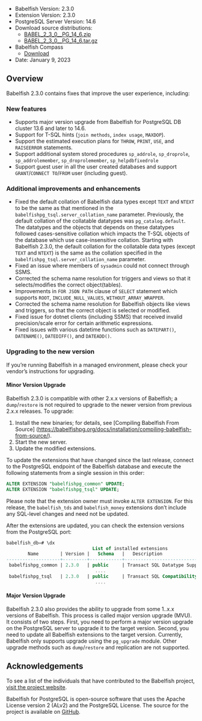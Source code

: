 - Babelfish Version: 2.3.0
- Extension Version: 2.3.0
- PostgreSQL Server Version: 14.6
- Download source distributions:
  - [BABEL_2_3_0__PG_14_6.zip](https://github.com/babelfish-for-postgresql/babelfish-for-postgresql/releases/download/BABEL_2_3_0__PG_14_6/BABEL_2_3_0__PG_14_6.zip)
  - [BABEL_2_3_0__PG_14_6.tar.gz](https://github.com/babelfish-for-postgresql/babelfish-for-postgresql/releases/download/BABEL_2_3_0__PG_14_6/BABEL_2_3_0__PG_14_6.tar.gz)
- Babelfish Compass
  - [Download](https://github.com/babelfish-for-postgresql/babelfish_compass/releases)
- Date: January 9, 2023

## Overview

Babelfish 2.3.0 contains fixes that improve the user experience, including:

### New features

- Supports major version upgrade from Babelfish for PostgreSQL DB cluster 13.6 and later to 14.6.
- Support for T-SQL hints (`join methods`, `index usage`, `MAXDOP`). 
- Support the estimated execution plans for `THROW`, `PRINT`, `USE`, and `RAISEERROR` statements.
- Support additional system stored procedures `sp_addrole`, `sp_droprole`, `sp_addrolemember`, `sp_droprolemember`, `sp_helpdbfixedrole`
- Support guest user in all the user created databases and support `GRANT`/`CONNECT TO`/`FROM` user (including guest).

### Additional improvements and enhancements

- Fixed the default collation of Babelfish data types except `TEXT` and `NTEXT` to be the same as that mentioned in the `babelfishpg_tsql.server_collation_name` parameter. Previously, the default collation of the collatable datatypes was `pg_catalog.default`. The datatypes and the objects that depends on these datatypes followed cases-sensitive collation which impacts the T-SQL objects of the database which use case-insensitive collation. Starting with Babelfish 2.3.0, the default collation for the collatable data types (except `TEXT` and `NTEXT`) is the same as the collation specified in the `babelfishpg_tsql.server_collation_name` parameter. 
- Fixed an issue where members of `sysadmin` could not connect through SSMS.
- Corrected the schema name resolution for triggers and views so that it selects/modifies the correct object(tables).
- Improvements in `FOR JSON PATH` clause of `SELECT` statement which supports `ROOT`, `INCLUDE_NULL_VALUES`, `WITHOUT_ARRAY_WRAPPER`.
- Corrected the schema name resolution for Babelfish objects like views and triggers, so that the correct object is selected or modified.
- Fixed issue for dotnet clients (including SSMS) that received invalid precision/scale error for certain arithmetic expressions.
- Fixed issues with various datetime functions such as `DATEPART()`, `DATENAME()`, `DATEDIFF()`, and `DATEADD()`.

### Upgrading to the new version

If you’re running Babelfish in a managed environment, please check your vendor’s instructions for upgrading.

#### Minor Version Upgrade

Babelfish 2.3.0 is compatible with other 2.x.x versions of Babelfish; a `dump`/`restore` is not required to upgrade to the newer version from previous 2.x.x releases. To upgrade:

1. Install the new binaries; for details, see [Compiling Babelfish From Source] (https://babelfishpg.org/docs/installation/compiling-babelfish-from-source/).
2. Start the new server.
3. Update the modified extensions.

To update the extensions that have changed since the last release, connect to the PostgreSQL endpoint of the Babelfish database and execute the following statements from a single session in this order:

```sql
ALTER EXTENSION "babelfishpg_common" UPDATE;
ALTER EXTENSION "babelfishpg_tsql" UPDATE;
```

Please note that the extension owner must invoke `ALTER EXTENSION`. For this release, the `babelfish_tds` and `babelfish_money` extensions don’t include any SQL-level changes and need not be updated.

After the extensions are updated, you can check the extension versions from the PostgreSQL port:

```sql
babelfish_db=# \dx
                                List of installed extensions
        Name        | Version |   Schema   |   Description
--------------------+---------+------------+-------------------------------------------------
 babelfishpg_common | 2.3.0   | public     | Transact SQL Datatype Support
                                 ....
 babelfishpg_tsql   | 2.3.0   | public     | Transact SQL Compatibility
                                 ....

```

#### Major Version Upgrade

Babelfish 2.3.0 also provides the ability  to upgrade from some 1..x.x versions of Babelfish. This process is called major version upgrade (MVU). It consists of two steps. First, you need to perform a major version upgrade on the PostgreSQL server to upgrade it to the target version. Second, you need to update all Babelfish extensions to the target version. Currently, Babelfish only supports upgrade using the `pg_upgrade` module. Other upgrade methods such as `dump`/`restore` and replication are not supported.


## Acknowledgements

To see a list of the individuals that have contributed to the Babelfish project, [visit the project website](https://babelfishpg.org/contributors/).

Babelfish for PostgreSQL is open-source software that uses the Apache License version 2 (ALv2) and the PostgreSQL License. The source for the project is available on [GitHub](https://github.com/babelfish-for-postgresql). 

